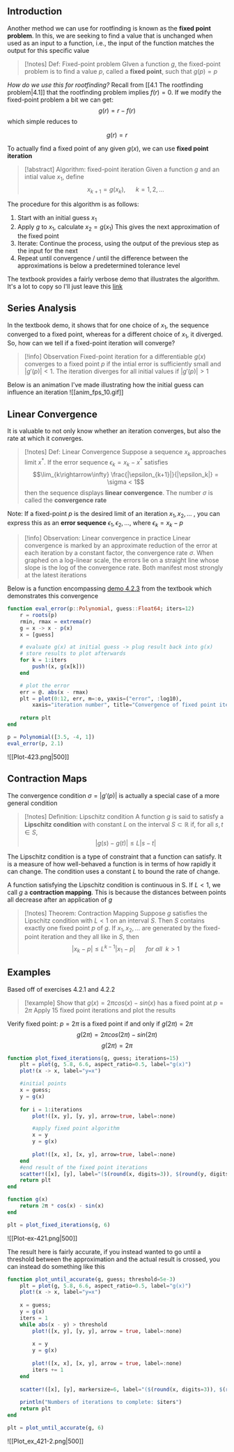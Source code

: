 ## Introduction
Another method we can use for rootfinding is known as the **fixed point problem**. In this, we are seeking to find a value that is unchanged when used as an input to a function, i.e., the input of the function matches the output for this specific value
>[!notes] Def: Fixed-point problem
>GIven a function $g$, the fixed-point problem is to find a value $p$, called a **fixed point**, such that $g(p) = p$

*How do we use this for rootfinding?*
Recall from [[4.1 The rootfinding problem|4.1]] that the rootfinding problem implies $f(r) = 0$. If we modify the fixed-point problem a bit we can get:
$$g(r) = r - f(r)$$
which simple reduces to 

$$g(r) = r$$

To actually find a fixed point of any given $g(x)$, we can use **fixed point iteration**
>[!abstract] Algorithm: fixed-point iteration
>Given a function $g$ and an intial value $x_1$, define
>$$x_{k+1} = g(x_k), \ \ \ \ \ \ k = 1, 2, ...$$

The procedure for this algorithm is as follows:
1. Start with an initial guess $x_1$
2. Apply $g$ to $x_1$, calculate $x_2 = g(x_1)$ This gives the next approximation of the fixed point
3. Iterate: Continue the process, using the output of the previous step as the input for the next
4. Repeat until convergence / until the difference between the approximations is below a predetermined tolerance level

The textbook provides a fairly verbose demo that illustrates the algorithm. It's a lot to copy so I'll just leave this [link](https://fncbook.github.io/fnc/nonlineqn/demos/fp-spiral.html)

## Series Analysis
In the textbook demo, it shows that for one choice of $x_1$, the sequence converged to a fixed point, whereas for a different choice of $x_1$, it diverged. 
So, how can we tell if a fixed-point iteration will converge?

>[!info] Observation
>Fixed-point iteration for a differentiable $g(x)$ converges to a fixed point $p$ if the intial error is sufficiently small and $|g'(p)| < 1$. The iteration diverges for all initial values if $|g'(p)| > 1$

Below is an animation I've made illustrating how the initial guess can influence an iteration
![[anim_fps_10.gif]]

## Linear Convergence
It is valuable to not only know whether an iteration converges, but also the rate at which it converges. 
>[!notes] Def: Linear Convergence
>Suppose a sequence $x_k$ approaches limit $x^*$. If the error sequence $\epsilon_k = x_k - x^*$ satisfies
>$$\lim_{k\rightarrow\infty} \frac{|\epsilon_{k+1}|}{|\epsilon_k|} = \sigma < 1$$ 
>then the sequence displays **linear convergence**. The number $\sigma$ is called the **convergence rate**

Note: If a fixed-point $p$ is the desired limit of an iteration $x_1, x_2, ...$ , you can express this as an **error sequence** $\epsilon_1, \epsilon_2, ...$, where $\epsilon_k = x_k - p$

>[!info] Observation: Linear convergence in practice
>Linear convergence is marked by an approximate reduction of the error at each iteration by a constant factor, the convergence rate $\sigma$. When graphed on a log-linear scale, the errors lie on a straight line whose slope is the log of the convergence rate. Both manifest most strongly at the latest iterations

Below is a function encompassing [demo 4.2.3](https://fncbook.github.io/fnc/nonlineqn/demos/fp-converge.html) from the textbook which demonstrates this convergence
```julia
function eval_error(p::Polynomial, guess::Float64; iters=12)
	r = roots(p)
	rmin, rmax = extrema(r)
	g = x -> x - p(x)
	x = [guess]

	# evaluate g(x) at initial guess -> plug result back into g(x)
	# store results to plot afterwards
	for k = 1:iters
		push!(x, g(x[k]))
	end

	# plot the error
	err = @. abs(x - rmax)
	plt = plot(0:12, err, m=:o, yaxis=("error", :log10),
		xaxis="iteration number", title="Convergence of fixed point iteration")
	
	return plt
end

p = Polynomial([3.5, -4, 1])
eval_error(p, 2.1)
```
![[Plot-423.png|500]]

## Contraction Maps
The convergence condition $\sigma = |g'(p)|$ is actually a special case of a more general condition
>[!notes] Definition: Lipschitz condition
>A function $g$ is said to satisfy a **Lipschitz condition** with constant $L$ on the interval $S \subset \mathbb{R}$ if, for all $s, t \in S$,
>$$|g(s) - g(t)| \leq L|s - t|$$ 

The Lipschitz condition is a type of constraint that a function can satisfy. It is a measure of how well-behaved a function is in terms of how rapidly it can change. The condition uses a constant $L$ to bound the rate of change.

A function satisfying the Lipschitz condition is continuous in S. If $L < 1$, we call $g$ a **contraction mapping**. This is because the distances between points all decrease after an application of $g$

>[!notes] Theorem: Contraction Mapping
>Suppose $g$ satisfies the Lipschitz condition with $L < 1$ on an interval $S$. Then $S$ contains exactly one fixed point $p$ of $g$. If $x_1, x_2, ...$ are generated by the fixed-point iteration and they all like in $S$, then 
>$$|x_k - p| \leq L^{k-1}|x_1-p| \ \ \ \ \ \ for \ all \  \ k > 1$$

## Examples

Based off of exercises 4.2.1 and 4.2.2
>[!example]
>Show that $g(x) = 2\pi cos(x) - sin(x)$ has a fixed point at $p = 2\pi$
>Apply 15 fixed point iterations and plot the results

Verify fixed point:  $p=2\pi$ is a fixed point if and only if $g(2\pi) = 2\pi$
$$g(2\pi) = 2\pi cos(2\pi) - sin(2\pi)$$
$$g(2\pi) = 2\pi$$

```julia
function plot_fixed_iterations(g, guess; iterations=15)
	plt = plot(g, 5.8, 6.6, aspect_ratio=0.5, label="g(x)")
	plot!(x -> x, label="y=x")

	#initial points
	x = guess;
	y = g(x)
	
	for i = 1:iterations
		plot!([x, y], [y, y], arrow=true, label=:none)

		#apply fixed point algorithm
		x = y
		y = g(x)
		
		plot!([x, x], [x, y], arrow=true, label=:none)
	end
	#end result of the fixed point iterations
	scatter!([x], [y], label="($(round(x, digits=3)), $(round(y, digits=3)))")
	return plt
end

function g(x)
	return 2π * cos(x) - sin(x)
end

plt = plot_fixed_iterations(g, 6)

```
![[Plot-ex-421.png|500]]


The result here is fairly accurate, if you instead wanted to go until a threshold between the approximation and the actual result is crossed, you can instead do something like this

```julia
function plot_until_accurate(g, guess; threshold=5e-3)
	plt = plot(g, 5.8, 6.6, aspect_ratio=0.5, label="g(x)")
	plot!(x -> x, label="y=x")
	
	x = guess;
	y = g(x)
	iters = 1
	while abs(x - y) > threshold
		plot!([x, y], [y, y], arrow = true, label=:none)
		
		x = y
		y = g(x)
		
		plot!([x, x], [x, y], arrow = true, label=:none)
		iters += 1
	end
	
	scatter!([x], [y], markersize=6, label="($(round(x, digits=3)), $(round(y, digits=3)))")
	
	println("Numbers of iterations to complete: $iters")
	return plt
end

plt = plot_until_accurate(g, 6)
```
![[Plot_ex_421-2.png|500]]